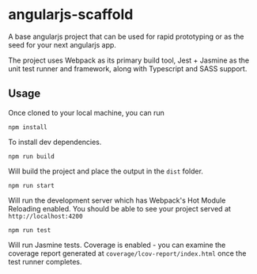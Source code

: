 # angularjs-scaffold
A base angularjs project that can be used for rapid prototyping or as the seed for your next angularjs app.

The project uses Webpack as its primary build tool, Jest + Jasmine as the unit test runner and framework, along with Typescript and SASS support.

## Usage

Once cloned to your local machine, you can run

```
npm install
```

To install dev dependencies.

```
npm run build
```

Will build the project and place the output in the `dist` folder.

```
npm run start
```

Will run the development server which has Webpack's Hot Module Reloading enabled. You should be able to see your project served at `http://localhost:4200`

```
npm run test
```

Will run Jasmine tests. Coverage is enabled - you can examine the coverage report generated at `coverage/lcov-report/index.html` once the test runner completes.
